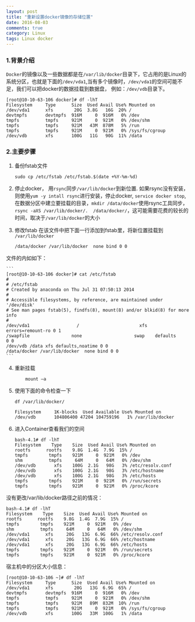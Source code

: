```yaml
---
layout: post
title: "重新设置docker镜像的存储位置"
date: 2016-08-03
comments: true
category: Linux
tags: Linux docker
---
```


### 1.背景介绍
`Docker`的镜像以及一些数据都是在`/var/lib/docker`目录下，它占用的是Linux的系统分区，也就是下面的`/dev/vda1`,当有多个镜像时，`/dev/vda1`的空间可能不足，我们可以把docker的数据挂载到数据盘，
例如：`/dev/vdb`目录下。

```
[root@10-10-63-106 docker]# df -lhT
Filesystem     Type      Size  Used Avail Use% Mounted on
/dev/vda1      xfs        20G  3.8G   16G  20% /
devtmpfs       devtmpfs  916M     0  916M   0% /dev
tmpfs          tmpfs     921M     0  921M   0% /dev/shm
tmpfs          tmpfs     921M   43M  878M   5% /run
tmpfs          tmpfs     921M     0  921M   0% /sys/fs/cgroup
/dev/vdb       xfs       100G   11G   90G  11% /data
```

### 2.主要步骤
1. 备份fstab文件

    ```
    sudo cp /etc/fstab /etc/fstab.$(date +%Y-%m-%d)
    ```

2. 停止docker， 用`rsync`同步`/var/lib/docker`到新位置.
如果rsync没有安装，则使用`yum -y intall rsync`进行安装，停止docker, `service docker stop`,  
在数据分区中建立要挂载的目录，`mkdir /data/docker`使用rsync工具同步，`rsync -aXS /var/lib/docker/.  /data/docker/`，这可能需要花费的较长的时间，取决于`/var/lib/docker`的大小

3. 修改fstab
在该文件中把下面一行添加到fstab里，将新位置挂载到 `/var/lib/docker`

    ```
    /data/docker /var/lib/docker  none bind 0 0
    ```
文件的内如如下：

    ```
    [root@10-10-63-106 docker]# cat /etc/fstab 
    #
    # /etc/fstab
    # Created by anaconda on Thu Jul 31 07:50:13 2014
    #
    # Accessible filesystems, by reference, are maintained under '/dev/disk'
    # See man pages fstab(5), findfs(8), mount(8) and/or blkid(8) for more info
    #
    /dev/vda1                  /                       xfs     errors=remount-ro 0 1
    /swapfile                none                    swap    defaults        0 0
    /dev/vdb /data xfs defaults,noatime 0 0
    /data/docker /var/lib/docker  none bind 0 0
    ```

4. 重新挂载

    ```
        mount –a
    ```

5. 使用下面的命令检查一下

    ```
    df /var/lib/docker/
    
    Filesystem     1K-blocks  Used Available Use% Mounted on
    /dev/vdb       104806400 47204 104759196   1% /var/lib/docker
    ```

6. 进入Container查看我们的空间

    ```
    bash-4.1# df -lhT
    Filesystem    Type    Size  Used Avail Use% Mounted on
    rootfs      rootfs    9.8G  1.4G  7.9G  15% /
    tmpfs        tmpfs    921M     0  921M   0% /dev
    shm          tmpfs     64M     0   64M   0% /dev/shm
    /dev/vdb       xfs    100G  2.1G   98G   3% /etc/resolv.conf
    /dev/vdb       xfs    100G  2.1G   98G   3% /etc/hostname
    /dev/vdb       xfs    100G  2.1G   98G   3% /etc/hosts
    tmpfs        tmpfs    921M     0  921M   0% /run/secrets
    tmpfs        tmpfs    921M     0  921M   0% /proc/kcore
    ```
    
没有更改/var/lib/docker路径之前的情况：

    bash-4.1# df -lhT
    Filesystem    Type    Size  Used Avail Use% Mounted on
    rootfs      rootfs    9.8G  1.4G  7.9G  15% /
    tmpfs        tmpfs    921M     0  921M   0% /dev
    shm          tmpfs     64M     0   64M   0% /dev/shm
    /dev/vda1      xfs     20G   13G  6.9G  66% /etc/resolv.conf
    /dev/vda1      xfs     20G   13G  6.9G  66% /etc/hostname
    /dev/vda1      xfs     20G   13G  6.9G  66% /etc/hosts
    tmpfs        tmpfs    921M     0  921M   0% /run/secrets
    tmpfs        tmpfs    921M     0  921M   0% /proc/kcore


宿主机中的分区大小信息：

    [root@10-10-63-106 ~]# df -lhT
    Filesystem     Type      Size  Used Avail Use% Mounted on
    /dev/vda1      xfs        20G   13G  6.9G  65% /
    devtmpfs       devtmpfs  916M     0  916M   0% /dev
    tmpfs          tmpfs     921M     0  921M   0% /dev/shm
    tmpfs          tmpfs     921M   89M  832M  10% /run
    tmpfs          tmpfs     921M     0  921M   0% /sys/fs/cgroup
    /dev/vdb       xfs       100G   33M  100G   1% /data
    
